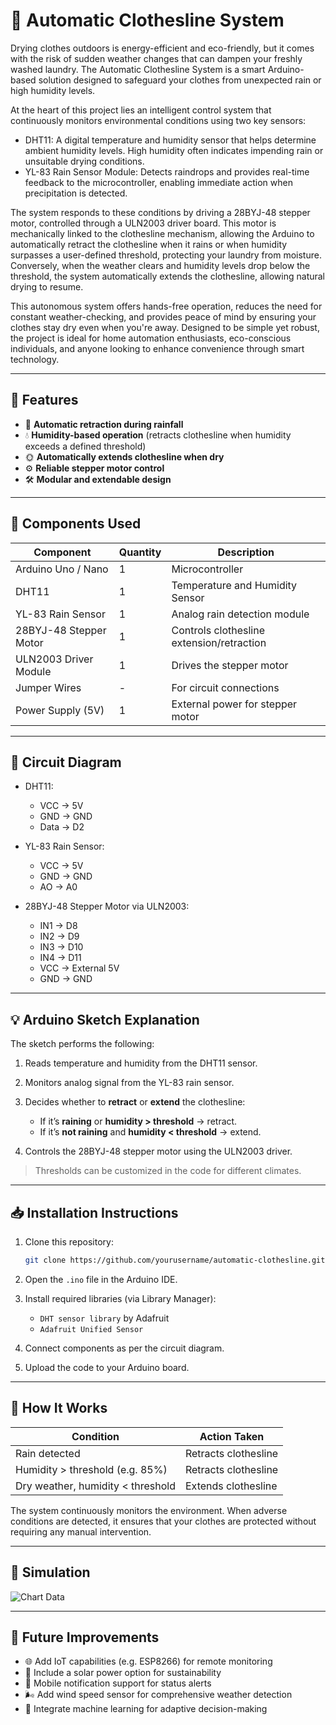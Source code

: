 # 🧺 Automatic Clothesline System

Drying clothes outdoors is energy-efficient and eco-friendly, but it comes with the risk of sudden weather changes that can dampen your freshly washed laundry. The Automatic Clothesline System is a smart Arduino-based solution designed to safeguard your clothes from unexpected rain or high humidity levels.

At the heart of this project lies an intelligent control system that continuously monitors environmental conditions using two key sensors:
- DHT11: A digital temperature and humidity sensor that helps determine ambient humidity levels. High humidity often indicates impending rain or unsuitable drying conditions.
- YL-83 Rain Sensor Module: Detects raindrops and provides real-time feedback to the microcontroller, enabling immediate action when precipitation is detected.

The system responds to these conditions by driving a 28BYJ-48 stepper motor, controlled through a ULN2003 driver board. This motor is mechanically linked to the clothesline mechanism, allowing the Arduino to automatically retract the clothesline when it rains or when humidity surpasses a user-defined threshold, protecting your laundry from moisture. Conversely, when the weather clears and humidity levels drop below the threshold, the system automatically extends the clothesline, allowing natural drying to resume.

This autonomous system offers hands-free operation, reduces the need for constant weather-checking, and provides peace of mind by ensuring your clothes stay dry even when you're away. Designed to be simple yet robust, the project is ideal for home automation enthusiasts, eco-conscious individuals, and anyone looking to enhance convenience through smart technology.

---

## 🌟 Features

* 🚿 **Automatic retraction during rainfall**
* 💧 **Humidity-based operation** (retracts clothesline when humidity exceeds a defined threshold)
* 🌞 **Automatically extends clothesline when dry**
* ⚙️ **Reliable stepper motor control**
* 🛠️ **Modular and extendable design**

---

## 🔧 Components Used

| Component              | Quantity | Description                               |
| ---------------------- | -------- | ----------------------------------------- |
| Arduino Uno / Nano     | 1        | Microcontroller                           |
| DHT11                  | 1        | Temperature and Humidity Sensor           |
| YL-83 Rain Sensor      | 1        | Analog rain detection module              |
| 28BYJ-48 Stepper Motor | 1        | Controls clothesline extension/retraction |
| ULN2003 Driver Module  | 1        | Drives the stepper motor                  |
| Jumper Wires           | -        | For circuit connections                   |
| Power Supply (5V)      | 1        | External power for stepper motor          |

---

## 🔌 Circuit Diagram



* DHT11:

  * VCC → 5V
  * GND → GND
  * Data → D2

* YL-83 Rain Sensor:

  * VCC → 5V
  * GND → GND
  * AO → A0

* 28BYJ-48 Stepper Motor via ULN2003:

  * IN1 → D8
  * IN2 → D9
  * IN3 → D10
  * IN4 → D11
  * VCC → External 5V
  * GND → GND

---

## 💡 Arduino Sketch Explanation

The sketch performs the following:

1. Reads temperature and humidity from the DHT11 sensor.
2. Monitors analog signal from the YL-83 rain sensor.
3. Decides whether to **retract** or **extend** the clothesline:

   * If it’s **raining** or **humidity > threshold** → retract.
   * If it’s **not raining** and **humidity < threshold** → extend.
4. Controls the 28BYJ-48 stepper motor using the ULN2003 driver.

> Thresholds can be customized in the code for different climates.

---

## 📥 Installation Instructions

1. Clone this repository:

   ```bash
   git clone https://github.com/yourusername/automatic-clothesline.git
   ```
2. Open the `.ino` file in the Arduino IDE.
3. Install required libraries (via Library Manager):

   * `DHT sensor library` by Adafruit
   * `Adafruit Unified Sensor`
4. Connect components as per the circuit diagram.
5. Upload the code to your Arduino board.

---

## 🔄 How It Works

| Condition                         | Action Taken         |
| --------------------------------- | -------------------- |
| Rain detected                     | Retracts clothesline |
| Humidity > threshold (e.g. 85%)   | Retracts clothesline |
| Dry weather, humidity < threshold | Extends clothesline  |

The system continuously monitors the environment. When adverse conditions are detected, it ensures that your clothes are protected without requiring any manual intervention.

---

## 🧪 Simulation 

![Chart Data](https://github.com/user-attachments/assets/d74c27e1-97af-4e1d-a64a-d756e883b37e)

---

## 🚀 Future Improvements

* 🌐 Add IoT capabilities (e.g. ESP8266) for remote monitoring
* 🔋 Include a solar power option for sustainability
* 📲 Mobile notification support for status alerts
* 🌬️ Add wind speed sensor for comprehensive weather detection
* 🧠 Integrate machine learning for adaptive decision-making
